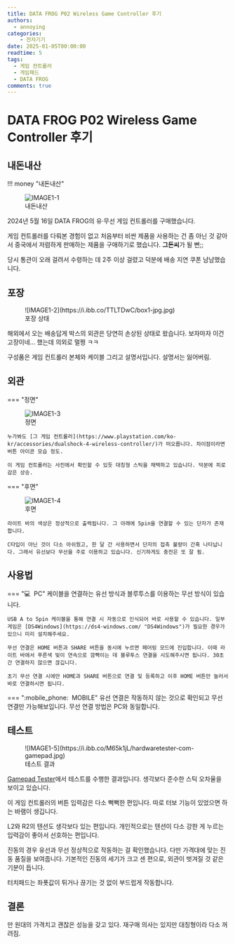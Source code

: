 ```yaml
---
title: DATA FROG P02 Wireless Game Controller 후기
authors:
  - annoying
categories:
    - 전자기기
date: 2025-01-05T00:00:00
readtime: 5
tags:
  - 게임 컨트롤러
  - 게임패드
  - DATA FROG
comments: true
---
```


<!-- more -->

# DATA FROG P02 Wireless Game Controller 후기
## 내돈내산
!!! money "내돈내산"
    <figure markdown="span">
        ![IMAGE1-1](https://i.ibb.co/JdjbgTN/order.png)
        <figcaption>내돈내산</figcaption>
    </figure>

2024년 5월 16일 DATA FROG의 유&middot;무선 게임 컨트롤러를 구매했습니다.

게임 컨트롤러를 다뤄본 경험이 없고 처음부터 비싼 제품을 사용하는 건 좀 아닌 것 같아서 중국에서 저렴하게 판매하는 제품을 구매하기로 했습니다. **그돈씨**가 될 뻔;;

당시 통관이 오래 걸려서 수령하는 데 2주 이상 걸렸고 덕분에 배송 지연 쿠폰 냠냠했습니다.

## 포장
<figure markdown="span">
    ![IMAGE1-2](https://i.ibb.co/TTLTDwC/box1-jpg.jpg)
    <figcaption>포장 상태</figcaption>
</figure>

해외에서 오는 배송답게 박스의 외관은 당연히 손상된 상태로 왔습니다. 보자마자 이건 고장이네... 했는데 의외로 멀쩡 ㅋㅋ

구성품은 게임 컨트롤러 본체와 케이블 그리고 설명서입니다. 설명서는 잃어버림.

## 외관
=== "정면"
    <figure markdown="span">
        ![IMAGE1-3](https://i.ibb.co/bdk2PM5/p02-1.jpg)
        <figcaption>정면</figcaption>
    </figure>

    누가봐도 [그 게임 컨트롤러](https://www.playstation.com/ko-kr/accessories/dualshock-4-wireless-controller/)가 떠오릅니다. 차이점이라면 버튼 아이콘 모습 정도.

    이 게임 컨트롤러는 사진에서 확인할 수 있듯 대칭형 스틱을 채택하고 있습니다. 덕분에 피로감은 상승.
=== "후면"
    <figure markdown="span">
        ![IMAGE1-4](https://i.ibb.co/27y1Cbz/p02-2.jpg)
        <figcaption>후면</figcaption>
    </figure>

    라이트 바의 색상은 정상적으로 출력됩니다. 그 아래에 5pin을 연결할 수 있는 단자가 존재합니다.

    C타입이 아닌 것이 다소 아쉬웠고, 한 달 간 사용하면서 단자의 접촉 불량이 간혹 나타납니다. 그래서 유선보다 무선을 주로 이용하고 있습니다. 신기하게도 충전은 또 잘 됨.

## 사용법
=== ":computer:&nbsp;&nbsp;PC"
    케이블을 연결하는 유선 방식과 블루투스를 이용하는 무선 방식이 있습니다.

    USB A to 5pin 케이블을 통해 연결 시 자동으로 인식되어 바로 사용할 수 있습니다. 일부 게임은 [DS4Windows](https://ds4-windows.com/ "DS4Windows")가 필요한 경우가 있으니 미리 설치해주세요.

    무선 연결은 HOME 버튼과 SHARE 버튼을 동시에 누르면 페어링 모드에 진입합니다. 이때 라이트 바에서 푸른색 빛이 연속으로 깜빡이는 데 블루투스 연결을 시도해주시면 됩니다. 30초간 연결하지 않으면 끊깁니다.

    초기 무선 연결 시에만 HOME과 SHARE 버튼으로 연결 및 등록하고 이후 HOME 버튼만 눌러서 바로 연결하시면 됩니다.
=== ":mobile_phone:&nbsp;&nbsp;MOBILE"
    유선 연결은 작동하지 않는 것으로 확인되고 무선 연결만 가능해보입니다. 무선 연결 방법은 PC와 동일합니다.

## 테스트
<figure markdown="span">
    ![IMAGE1-5](https://i.ibb.co/M65k1jL/hardwaretester-com-gamepad.jpg)
    <figcaption>테스트 결과</figcaption>
</figure>

[Gamepad Tester](https://hardwaretester.com/gamepad "Gamepad Tester")에서 테스트를 수행한 결과입니다. 생각보다 준수한 스틱 오차율을 보이고 있습니다.

이 게임 컨트롤러의 버튼 입력감은 다소 뻑뻑한 편입니다. 따로 터보 기능이 있었으면 하는 바램이 생깁니다.

L2와 R2의 텐션도 생각보다 있는 편입니다. 개인적으로는 텐션이 다소 강한 게 누르는 입력감이 좋아서 선호하는 편입니다.

진동의 경우 유선과 무선 정상적으로 작동하는 걸 확인했습니다. 다만 가격대에 맞는 진동 품질을 보여줍니다. 기본적인 진동의 세기가 크고 센 편으로, 외관이 벗겨질 것 같은 기분이 듭니다.

터치패드는 좌푯값이 튀거나 끊기는 것 없이 부드럽게 작동합니다.

## 결론
만 원대의 가격치고 괜찮은 성능을 갖고 있다. 재구매 의사는 있지만 대칭형이라 다소 꺼려짐.